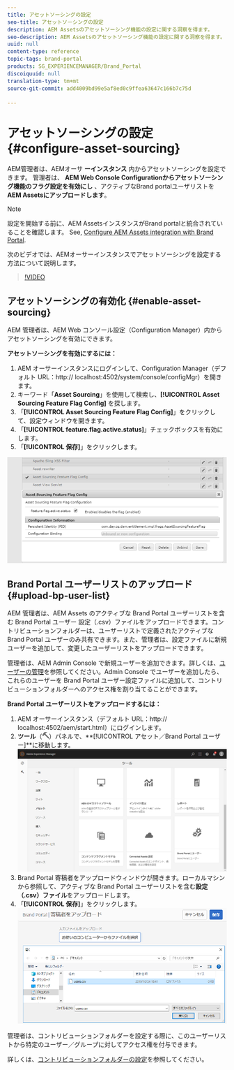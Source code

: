```yaml
---
title: アセットソーシングの設定
seo-title: アセットソーシングの設定
description: AEM Assetsのアセットソーシング機能の設定に関する洞察を得ます。
seo-description: AEM Assetsのアセットソーシング機能の設定に関する洞察を得ます。
uuid: null
content-type: reference
topic-tags: brand-portal
products: SG_EXPERIENCEMANAGER/Brand_Portal
discoiquuid: null
translation-type: tm+mt
source-git-commit: add4009bd99e5af8ed0c9ffea63647c166b7c75d

---
```



# アセットソーシングの設定 {#configure-asset-sourcing}

AEM管理者は、AEMオーサ **ーインスタンス** 内からアセットソーシングを設定できます。 管理者は、 **AEM Web Console Configurationからアセットソーシング機能のフラグ設定を有効にし** 、アクティブなBrand portalユーザリストを **AEM Assetsにアップロードします**。

>[!NOTE]
>
>設定を開始する前に、AEM AssetsインスタンスがBrand portalと統合されていることを確認します。 See, [Configure AEM Assets integration with Brand Portal](https://helpx.adobe.com/experience-manager/6-5/assets/using/brand-portal-configuring-integration.html).


次のビデオでは、AEMオーサーインスタンスでアセットソーシングを設定する方法について説明します。

>[!VIDEO](https://video.tv.adobe.com/v/29771?captions=jpn)

## アセットソーシングの有効化 {#enable-asset-sourcing}

AEM 管理者は、AEM Web コンソール設定（Configuration Manager）内からアセットソーシングを有効にできます。

**アセットソーシングを有効にするには：**
1. AEM オーサーインスタンスにログインして、Configuration Manager（デフォルト URL：http:// localhost:4502/system/console/configMgr）を開きます。
1. キーワード「**Asset Sourcing**」を使用して検索し、**[!UICONTROL Asset Sourcing Feature Flag Config]** を探します。
1. 「**[!UICONTROL Asset Sourcing Feature Flag Config]**」をクリックして、設定ウィンドウを開きます。
1. 「**[!UICONTROL feature.flag.active.status]**」チェックボックスを有効にします。
1. 「**[!UICONTROL 保存]**」をクリックします。

![](assets/enable-asset-sourcing.png)

## Brand Portal ユーザーリストのアップロード {#upload-bp-user-list}

AEM 管理者は、AEM Assets のアクティブな Brand Portal ユーザーリストを含む Brand Portal ユーザー 設定（.csv）ファイルをアップロードできます。コントリビューションフォルダーは、ユーザーリストで定義されたアクティブな Brand Portal ユーザーのみ共有できます。また、管理者は、設定ファイルに新規ユーザーを追加して、変更したユーザーリストをアップロードできます。

管理者は、AEM Admin Console で新規ユーザーを追加できます。詳しくは、[ユーザーの管理](brand-portal-adding-users.md)を参照してください。Admin Console でユーザーを追加したら、これらのユーザーを Brand Portal ユーザー設定ファイルに追加して、コントリビューションフォルダーへのアクセス権を割り当てることができます。

**Brand Portal ユーザーリストをアップロードするには：**
1. AEM オーサーインスタンス（デフォルト URL：http:// localhost:4502/aem/start.html）にログインします。
1. **ツール**（![](assets/tools.png)）パネルで、**[!UICONTROL アセット／Brand Portal ユーザー]**に移動します。
   ![](assets/upload-user-list1.png)
1. Brand Portal 寄稿者をアップロードウィンドウが開きます。ローカルマシンから参照して、アクティブな Brand Portal ユーザーリストを含む&#x200B;**設定（.csv）ファイル**&#x200B;をアップロードします。
1. 「**[!UICONTROL 保存]**」をクリックします。
   ![](assets/upload-user-list2.png)


管理者は、コントリビューションフォルダーを設定する際に、このユーザーリストから特定のユーザー／グループに対してアクセス権を付与できます。

詳しくは、[コントリビューションフォルダーの設定](brand-portal-contribution-folder.md)を参照してください。
